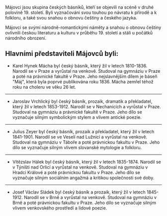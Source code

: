 Májovci jsou skupina českých básníků, kteří se objevili na scéně v druhé polovině 19. století. Byli vyznačováni svou touhou po návratu k přírodě a k folkloru, a také svou snahou o obnovu češtiny a českého jazyka.

Májovci se svými národně-romantickými náměty a snahou o obnovu češtiny ovlivnili českou literaturu a kulturu v průběhu 19. století a stáli u počátků národního obrození.

## Hlavními představiteli Májovců byli:

- Karel Hynek Mácha byl český básník, který žil v letech 1810-1836. Narodil se v Praze a vyrůstal na venkově. Studoval na gymnáziu v Praze a poté na právnické fakultě v Praze. Jeho nejslavnějším dílem je báseň "Máj", která byla poprvé publikována roku 1836. Mácha zemřel téhož roku na choleru ve věku 26 let.

___

- Jaroslav Vrchlický byl český básník, prozaik, dramatik a překladatel, který žil v letech 1853-1912. Narodil se v Nechanicích a vyrůstal v Praze. Studoval na gymnáziu a právnické fakultě v Praze. Jeho dílo se vyznačuje silným symbolickým stylem a vlivem antické poezie.

___

- Julius Zeyer byl český básník, prozaik a překladatel, který žil v letech 1841-1901. Narodil se ve Veselí nad Lužnicí a vyrůstal na venkově. Studoval na gymnáziu v Táboře a poté právnickou fakultu v Praze. Jeho dílo se vyznačuje silným vlivem slovanské mytologie a folkloru.

___

- Vítězslav Hálek byl český básník, který žil v letech 1835-1874. Narodil se v Týništi nad Orlicí a vyrůstal na venkově. Studoval na gymnáziu v Hradci Králové a poté právnickou fakultu v Praze. Jeho dílo se vyznačuje silným sociálním angažmá a kritikou společnosti své doby.

___

- Josef Václav Sládek byl český básník a prozaik, který žil v letech 1845-1912. Narodil se v Brně a vyrůstal na venkově. Studoval na gymnáziu v Brně a poté právnickou fakultu v Praze. Jeho dílo se vyznačuje silným vlivem venkovského prostředí a lidové poezie.
